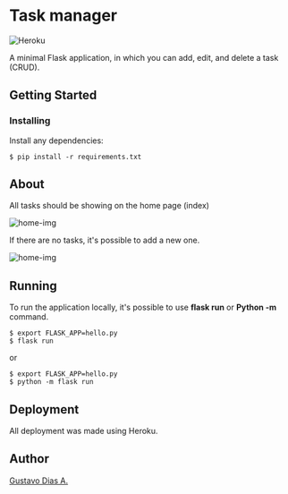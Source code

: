 # Task manager

![Heroku](https://heroku-badge.herokuapp.com/?app=task-manager-flaskpython)

A minimal Flask application, in which you can add, edit, and delete a task (CRUD).

## Getting Started

### Installing

Install any dependencies:

```console
$ pip install -r requirements.txt
```

## About

All tasks should be showing on the home page (index)

![home-img](home-img-link)

If there are no tasks, it's possible to add a new one.

![home-img](add-task-img-link)

## Running

To run the application locally, it's possible to use **flask run** or **Python -m** command.

```console
$ export FLASK_APP=hello.py
$ flask run
```

or

```console
$ export FLASK_APP=hello.py
$ python -m flask run
```

## Deployment

All deployment was made using Heroku.

## Author

[Gustavo Dias A.](https://www.linkedin.com/in/gustavo-dias-alexandre-543568157/)
